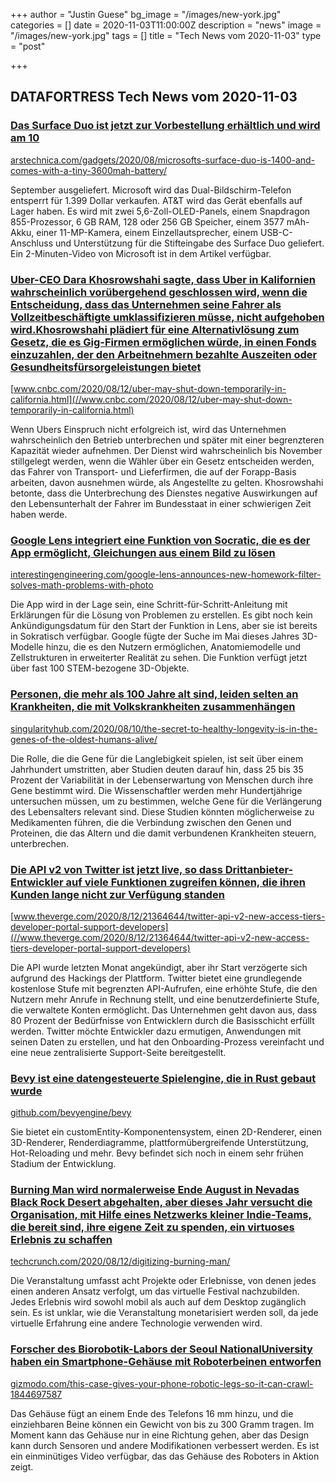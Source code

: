 +++
author = "Justin Guese"
bg_image = "/images/new-york.jpg"
categories = []
date = 2020-11-03T11:00:00Z
description = "news"
image = "/images/new-york.jpg"
tags = []
title = "Tech News vom 2020-11-03"
type = "post"

+++

        
## DATAFORTRESS Tech News vom 2020-11-03



### [Das Surface Duo ist jetzt zur Vorbestellung erhältlich und wird am 10](//arstechnica.com/gadgets/2020/08/microsofts-surface-duo-is-1400-and-comes-with-a-tiny-3600mah-battery/)


[arstechnica.com/gadgets/2020/08/microsofts-surface-duo-is-1400-and-comes-with-a-tiny-3600mah-battery/](//arstechnica.com/gadgets/2020/08/microsofts-surface-duo-is-1400-and-comes-with-a-tiny-3600mah-battery/)


September ausgeliefert. Microsoft wird das Dual-Bildschirm-Telefon entsperrt für 1.399 Dollar verkaufen. AT&T wird das Gerät ebenfalls auf Lager haben. Es wird mit zwei 5,6-Zoll-OLED-Panels, einem Snapdragon 855-Prozessor, 6 GB RAM, 128 oder 256 GB Speicher, einem 3577 mAh-Akku, einer 11-MP-Kamera, einem Einzellautsprecher, einem USB-C-Anschluss und Unterstützung für die Stifteingabe des Surface Duo geliefert. Ein 2-Minuten-Video von Microsoft ist in dem Artikel verfügbar.


### [Uber-CEO Dara Khosrowshahi sagte, dass Uber in Kalifornien wahrscheinlich vorübergehend geschlossen wird, wenn die Entscheidung, dass das Unternehmen seine Fahrer als Vollzeitbeschäftigte umklassifizieren müsse, nicht aufgehoben wird.Khosrowshahi plädiert für eine Alternativlösung zum Gesetz, die es Gig-Firmen ermöglichen würde, in einen Fonds einzuzahlen, der den Arbeitnehmern bezahlte Auszeiten oder Gesundheitsfürsorgeleistungen bietet](//www.cnbc.com/2020/08/12/uber-may-shut-down-temporarily-in-california.html)


[www.cnbc.com/2020/08/12/uber-may-shut-down-temporarily-in-california.html](//www.cnbc.com/2020/08/12/uber-may-shut-down-temporarily-in-california.html)


Wenn Ubers Einspruch nicht erfolgreich ist, wird das Unternehmen wahrscheinlich den Betrieb unterbrechen und später mit einer begrenzteren Kapazität wieder aufnehmen. Der Dienst wird wahrscheinlich bis November stillgelegt werden, wenn die Wähler über ein Gesetz entscheiden werden, das Fahrer von Transport- und Lieferfirmen, die auf der Forapp-Basis arbeiten, davon ausnehmen würde, als Angestellte zu gelten. Khosrowshahi betonte, dass die Unterbrechung des Dienstes negative Auswirkungen auf den Lebensunterhalt der Fahrer im Bundesstaat in einer schwierigen Zeit haben werde.


### [Google Lens integriert eine Funktion von Socratic, die es der App ermöglicht, Gleichungen aus einem Bild zu lösen](//interestingengineering.com/google-lens-announces-new-homework-filter-solves-math-problems-with-photo)


[interestingengineering.com/google-lens-announces-new-homework-filter-solves-math-problems-with-photo](//interestingengineering.com/google-lens-announces-new-homework-filter-solves-math-problems-with-photo)


Die App wird in der Lage sein, eine Schritt-für-Schritt-Anleitung mit Erklärungen für die Lösung von Problemen zu erstellen. Es gibt noch kein Ankündigungsdatum für den Start der Funktion in Lens, aber sie ist bereits in Sokratisch verfügbar. Google fügte der Suche im Mai dieses Jahres 3D-Modelle hinzu, die es den Nutzern ermöglichen, Anatomiemodelle und Zellstrukturen in erweiterter Realität zu sehen. Die Funktion verfügt jetzt über fast 100 STEM-bezogene 3D-Objekte.


### [Personen, die mehr als 100 Jahre alt sind, leiden selten an Krankheiten, die mit Volkskrankheiten zusammenhängen](//singularityhub.com/2020/08/10/the-secret-to-healthy-longevity-is-in-the-genes-of-the-oldest-humans-alive/)


[singularityhub.com/2020/08/10/the-secret-to-healthy-longevity-is-in-the-genes-of-the-oldest-humans-alive/](//singularityhub.com/2020/08/10/the-secret-to-healthy-longevity-is-in-the-genes-of-the-oldest-humans-alive/)


Die Rolle, die die Gene für die Langlebigkeit spielen, ist seit über einem Jahrhundert umstritten, aber Studien deuten darauf hin, dass 25 bis 35 Prozent der Variabilität in der Lebenserwartung von Menschen durch ihre Gene bestimmt wird. Die Wissenschaftler werden mehr Hundertjährige untersuchen müssen, um zu bestimmen, welche Gene für die Verlängerung des Lebensalters relevant sind. Diese Studien könnten möglicherweise zu Medikamenten führen, die die Verbindung zwischen den Genen und Proteinen, die das Altern und die damit verbundenen Krankheiten steuern, unterbrechen.


### [Die API v2 von Twitter ist jetzt live, so dass Drittanbieter-Entwickler auf viele Funktionen zugreifen können, die ihren Kunden lange nicht zur Verfügung standen](//www.theverge.com/2020/8/12/21364644/twitter-api-v2-new-access-tiers-developer-portal-support-developers)


[www.theverge.com/2020/8/12/21364644/twitter-api-v2-new-access-tiers-developer-portal-support-developers](//www.theverge.com/2020/8/12/21364644/twitter-api-v2-new-access-tiers-developer-portal-support-developers)


Die API wurde letzten Monat angekündigt, aber ihr Start verzögerte sich aufgrund des Hackings der Plattform. Twitter bietet eine grundlegende kostenlose Stufe mit begrenzten API-Aufrufen, eine erhöhte Stufe, die den Nutzern mehr Anrufe in Rechnung stellt, und eine benutzerdefinierte Stufe, die verwaltete Konten ermöglicht. Das Unternehmen geht davon aus, dass 80 Prozent der Bedürfnisse von Entwicklern durch die Basisschicht erfüllt werden. Twitter möchte Entwickler dazu ermutigen, Anwendungen mit seinen Daten zu erstellen, und hat den Onboarding-Prozess vereinfacht und eine neue zentralisierte Support-Seite bereitgestellt.


### [Bevy ist eine datengesteuerte Spielengine, die in Rust gebaut wurde](//github.com/bevyengine/bevy)


[github.com/bevyengine/bevy](//github.com/bevyengine/bevy)


Sie bietet ein customEntity-Komponentensystem, einen 2D-Renderer, einen 3D-Renderer, Renderdiagramme, plattformübergreifende Unterstützung, Hot-Reloading und mehr. Bevy befindet sich noch in einem sehr frühen Stadium der Entwicklung.


### [Burning Man wird normalerweise Ende August in Nevadas Black Rock Desert abgehalten, aber dieses Jahr versucht die Organisation, mit Hilfe eines Netzwerks kleiner Indie-Teams, die bereit sind, ihre eigene Zeit zu spenden, ein virtuoses Erlebnis zu schaffen](//techcrunch.com/2020/08/12/digitizing-burning-man/)


[techcrunch.com/2020/08/12/digitizing-burning-man/](//techcrunch.com/2020/08/12/digitizing-burning-man/)


Die Veranstaltung umfasst acht Projekte oder Erlebnisse, von denen jedes einen anderen Ansatz verfolgt, um das virtuelle Festival nachzubilden. Jedes Erlebnis wird sowohl mobil als auch auf dem Desktop zugänglich sein. Es ist unklar, wie die Veranstaltung monetarisiert werden soll, da jede virtuelle Erfahrung eine andere Technologie verwenden wird.


### [Forscher des Biorobotik-Labors der Seoul NationalUniversity haben ein Smartphone-Gehäuse mit Roboterbeinen entworfen](//gizmodo.com/this-case-gives-your-phone-robotic-legs-so-it-can-crawl-1844697587)


[gizmodo.com/this-case-gives-your-phone-robotic-legs-so-it-can-crawl-1844697587](//gizmodo.com/this-case-gives-your-phone-robotic-legs-so-it-can-crawl-1844697587)


Das Gehäuse fügt an einem Ende des Telefons 16 mm hinzu, und die einziehbaren Beine können ein Gewicht von bis zu 300 Gramm tragen. Im Moment kann das Gehäuse nur in eine Richtung gehen, aber das Design kann durch Sensoren und andere Modifikationen verbessert werden. Es ist ein einminütiges Video verfügbar, das das Gehäuse des Roboters in Aktion zeigt.